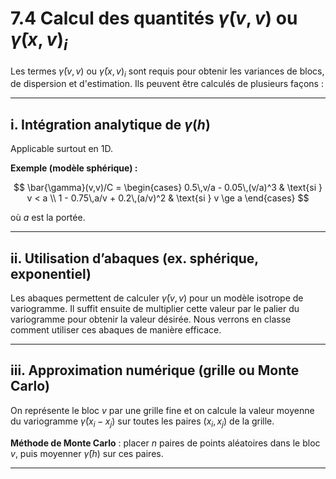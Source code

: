 # 7.4 Calcul des quantités $\bar{\gamma}(v,v)$ ou $\bar{\gamma}(x,v)_i$

Les termes $\bar{\gamma}(v,v)$ ou $\bar{\gamma}(x,v)_i$ sont requis pour obtenir les variances de blocs, de dispersion et d'estimation. Ils peuvent être calculés de plusieurs façons :

---

## i. Intégration analytique de $\gamma(h)$

Applicable surtout en 1D.

**Exemple (modèle sphérique) :**

$$
\bar{\gamma}(v,v)/C = 
\begin{cases}
0.5\,v/a - 0.05\,(v/a)^3 & \text{si } v < a \\
1 - 0.75\,a/v + 0.2\,(a/v)^2 & \text{si } v \ge a
\end{cases}
$$

où $a$ est la portée.

---

## ii. Utilisation d’abaques (ex. sphérique, exponentiel)
Les abaques permettent de calculer $\bar{\gamma}(v, v)$ pour un modèle isotrope de variogramme. Il suffit ensuite de multiplier cette valeur par le palier du variogramme pour obtenir la valeur désirée. Nous verrons en classe comment utiliser ces abaques de manière efficace.


---

## iii. Approximation numérique (grille ou Monte Carlo)

On représente le bloc $v$ par une grille fine et on calcule la valeur moyenne du variogramme $\bar{\gamma}(x_i - x_j)$ sur toutes les paires $(x_i, x_j)$ de la grille.

**Méthode de Monte Carlo** : placer $n$ paires de points aléatoires dans le bloc $v$, puis moyenner $\bar{\gamma}(h)$ sur ces paires.

---

